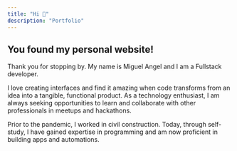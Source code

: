 ```yaml
---
title: "Hi 👋"
description: "Portfolio"
---
```


## You found my personal website!

Thank you for stopping by. My name is Miguel Angel and I am a Fullstack developer.

I love creating interfaces and find it amazing when code transforms from an idea into a tangible, functional product. As a technology enthusiast, I am always seeking opportunities to learn and collaborate with other professionals in meetups and hackathons.

Prior to the pandemic, I worked in civil construction. Today, through self-study, I have gained expertise in programming and am now proficient in building apps and automations.
